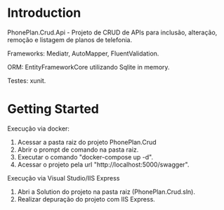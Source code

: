 # Introduction 
PhonePlan.Crud.Api - Projeto de CRUD de APIs para inclusão, alteração, remoção e listagem de planos de telefonia.

Frameworks:
Mediatr, AutoMapper, FluentValidation.

ORM:
EntityFrameworkCore utilizando Sqlite in memory.

Testes:
xunit.

# Getting Started
Execução via docker:
1. Acessar a pasta raiz do projeto PhonePlan.Crud
2. Abrir o prompt de comando na pasta raiz.
3. Executar o comando "docker-compose up -d".
4. Acessar o projeto pela url "http://localhost:5000/swagger".

Execução via Visual Studio/IIS Express
1. Abri a Solution do projeto na pasta raiz (PhonePlan.Crud.sln).
2. Realizar depuração do projeto com IIS Express.

